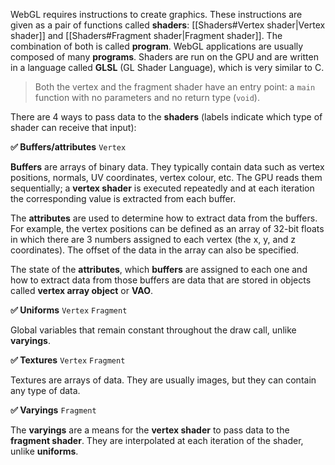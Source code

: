 WebGL requires instructions to create graphics. These instructions are given as a pair of functions called **shaders**: [[Shaders#Vertex shader|Vertex shader]] and [[Shaders#Fragment shader|Fragment shader]]. The combination of both is called **program**. WebGL applications are usually composed of many **programs**.  Shaders are run on the GPU and are written in a language called **GLSL** (GL Shader Language), which is very similar to C. 

>Both the vertex and the fragment shader have an entry point: a `main` function with no parameters and no return type (`void`).

There are 4 ways to pass data to the **shaders** (labels indicate which type of shader can receive that input):

**✅ Buffers/attributes** ` Vertex `

**Buffers** are arrays of binary data. They typically contain data such as vertex positions, normals, UV coordinates, vertex colour, etc. The GPU reads them sequentially; a **vertex shader** is executed repeatedly and at each iteration the corresponding value is extracted from each buffer.

The **attributes** are used to determine how to extract data from the buffers. For example, the vertex positions can be defined as an array of 32-bit floats in which there are 3 numbers assigned to each vertex (the x, y, and z coordinates). The offset of the data in the array can also be specified.

The state of the **attributes**, which **buffers** are assigned to each one and how to extract data from those buffers are data that are stored in objects called **vertex array object** or **VAO**.

**✅ Uniforms** ` Vertex ` ` Fragment `

Global variables that remain constant throughout the draw call, unlike **varyings**.

**✅ Textures** ` Vertex ` ` Fragment `

Textures are arrays of data. They are usually images, but they can contain any type of data.

**✅ Varyings** ` Fragment `

The **varyings** are a means for the **vertex shader** to pass data to the **fragment shader**. They are interpolated at each iteration of the shader, unlike **uniforms**. 